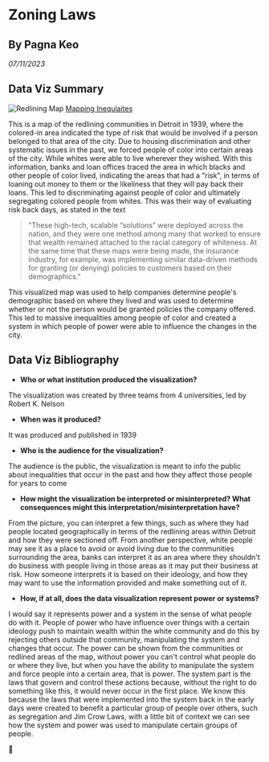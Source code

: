 # Zoning Laws
## By Pagna Keo 
*07/11/2023*
## Data Viz Summary
![Redlining Map](https://github.com/info201a-su23/assignment-01-PagnaKeo/assets/137957363/ecb3c759-8b78-4142-baf4-e16524e70d20)
[Mapping Inequlaites](https://dsl.richmond.edu/panorama/redlining/#loc=5/39.1/-94.58&text=downloads)

This is a map of the redlining communities in Detroit in 1939, where the colored-in area indicated the type of risk that would be involved if a person belonged to that area of the city. Due to housing discrimination and other systematic issues in the past, we forced people of color into certain areas of the city. While whites were able to live wherever they wished. With this information, banks and loan offices traced the area in which blacks and other people of color lived, indicating the areas that had a "risk", in terms of loaning out money to them or the likeliness that they will pay back their loans. This led to discriminating against people of color and ultimately segregating colored people from whites. This was their way of evaluating risk back days, as stated in the text 
>"These high-tech, scalable “solutions” were deployed across the nation, and they were one method among many that worked to ensure that wealth remained attached to the racial category of whiteness. At the same time that these maps were being made, the insurance industry, for example, was implementing similar data-driven methods for granting (or denying) policies to customers based on their demographics."

This visualized map was used to help companies determine people's demographic based on where they lived and was used to determine whether or not the person would be granted policies the company offered. This led to massive inequalities among people of color and created a system in which people of power were able to influence the changes in the city.

## Data Viz Bibliography
- **Who or what institution produced the visualization?**

The visualization was created by three teams from 4 universities, led by Robert K. Nelson 
- **When was it produced?**

It was produced and published in 1939
- **Who is the audience for the visualization?**

The audience is the public, the visualization is meant to info the public about inequalities that occur in the past and how they affect those people for years to come
- **How might the visualization be interpreted or misinterpreted? What consequences might this interpretation/misinterpretation have?**

From the picture, you can interpret a few things, such as where they had people located geographically in terms of the redlining areas within Detroit and how they were sectioned off. From another perspective, white people may see it as a  place to avoid or avoid living due to the communities surrounding the area, banks can interpret it as an area where they shouldn't do business with people living in those areas as it may put their business at risk. How someone interprets it is based on their ideology, and how they may want to use the information provided and make something out of it. 
- **How, if at all, does the data visualization represent power or systems?**

I would say it represents power and a system in the sense of what people do with it. People of power who have influence over things with a certain ideology push to maintain wealth within the white community and do this by rejecting others outside that community, manipulating the system and changes that occur. The power can be shown from the communities or redlined areas of the map, without power you can't control what people do or where they live, but when you have the ability to manipulate the system and force people into a certain area, that is power. The system part is the laws that govern and control these actions because, without the right to do something like this, it would never occur in the first place. We know this because the laws that were implemented into the system back in the early days were created to benefit a particular group of people over others, such as segregation and Jim Crow Laws, with a little bit of context we can see how the system and power was used to manipulate certain groups of people. 

:rice_ball:

